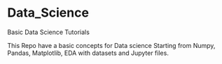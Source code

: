 # Data_Science
Basic Data Science Tutorials

This Repo have a basic concepts for Data science Starting from Numpy, Pandas, Matplotlib, EDA with datasets and Jupyter files.
